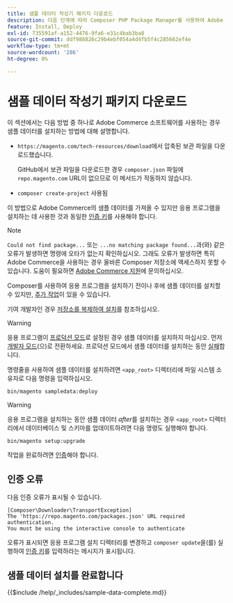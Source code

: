 ```yaml
---
title: 샘플 데이터 작성기 패키지 다운로드
description: 다음 단계에 따라 Composer PHP Package Manager를 사용하여 Adobe Commerce 샘플 데이터를 설치합니다.
feature: Install, Deploy
exl-id: 735591af-a152-4476-9fa6-e31c4bab3ba8
source-git-commit: ddf988826c29b4ebf054a4d4fb5f4c285662ef4e
workflow-type: tm+mt
source-wordcount: '286'
ht-degree: 0%

---
```


# 샘플 데이터 작성기 패키지 다운로드

이 섹션에서는 다음 방법 중 하나로 Adobe Commerce 소프트웨어를 사용하는 경우 샘플 데이터를 설치하는 방법에 대해 설명합니다.

* `https://magento.com/tech-resources/download`에서 압축된 보관 파일을 다운로드했습니다.

  GitHub에서 보관 파일을 다운로드한 경우 `composer.json` 파일에 `repo.magento.com` URL이 없으므로 이 메서드가 작동하지 않습니다.

* `composer create-project` 사용됨

이 방법으로 Adobe Commerce의 샘플 데이터를 가져올 수 있지만 응용 프로그램을 설치하는 데 사용한 것과 동일한 [인증 키](../prerequisites/authentication-keys.md)를 사용해야 합니다.

>[!NOTE]
>
>`Could not find package...` 또는 `...no matching package found...`과(와) 같은 오류가 발생하면 명령에 오타가 없는지 확인하십시오. 그래도 오류가 발생하면 특히 Adobe Commerce을 사용하는 경우 올바른 Composer 저장소에 액세스하지 못할 수 있습니다. 도움이 필요하면 [Adobe Commerce 지원](https://support.magento.com/hc/en-us)에 문의하십시오.

Composer를 사용하여 응용 프로그램을 설치하기 전이나 후에 샘플 데이터를 설치할 수 있지만, [추가 작업](remove-or-update.md)이 있을 수 있습니다.

기여 개발자인 경우 [저장소를 복제하여 설치](git-repositories.md)를 참조하십시오.

>[!WARNING]
>
>응용 프로그램이 [프로덕션 모드](../../configuration/bootstrap/application-modes.md#production-mode)로 설정된 경우 샘플 데이터를 설치하지 마십시오. 먼저 [개발자 모드](../../configuration/bootstrap/application-modes.md#developer-mode)(으)로 전환하세요. 프로덕션 모드에서 샘플 데이터를 설치하는 동안 [실패](https://support.magento.com/hc/en-us/articles/360033824571#symptom-production-mode-trouble-samp-prod-)합니다.

명령줄을 사용하여 샘플 데이터를 설치하려면 `<app_root>` 디렉터리에 파일 시스템 소유자로 다음 명령을 입력하십시오.

```bash
bin/magento sampledata:deploy
```

>[!WARNING]
>
>응용 프로그램을 설치하는 동안 샘플 데이터 _after_&#x200B;를 설치하는 경우 `<app_root>` 디렉터리에서 데이터베이스 및 스키마를 업데이트하려면 다음 명령도 실행해야 합니다.

```bash
bin/magento setup:upgrade
```

작업을 완료하려면 [인증](../prerequisites/authentication-keys.md)해야 합니다.

## 인증 오류

다음 인증 오류가 표시될 수 있습니다.

```terminal
[Composer\Downloader\TransportException]
The 'https://repo.magento.com/packages.json' URL required authentication.
You must be using the interactive console to authenticate
```

오류가 표시되면 응용 프로그램 설치 디렉터리를 변경하고 `composer update`을(를) 실행하여 [인증 키](../prerequisites/authentication-keys.md)를 입력하라는 메시지가 표시됩니다.

## 샘플 데이터 설치를 완료합니다

{{$include /help/_includes/sample-data-complete.md}}
